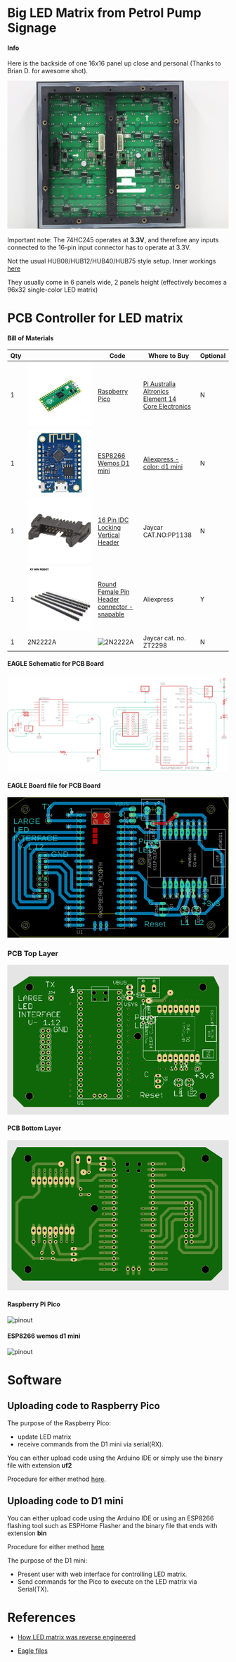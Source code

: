 # Big LED Matrix from Petrol Pump Signage

#### Info

Here is the backside of one 16x16 panel up close and personal (Thanks to Brian D. for awesome shot).

![LED Panel](https://github.com/microcontrollersig/brian-led-matrix-petrol-signs/raw/main/IMG_1820-redacted.jpg)

Important note: The 74HC245 operates at **3.3V**, and therefore any inputs connected to the 16-pin input connector has to operate at 3.3V.

Not the usual HUB08/HUB12/HUB40/HUB75 style setup. Inner workings [here](https://github.com/microcontrollersig/brian-led-matrix-petrol-signs/blob/main/REVERSEENGINEER.md)

They usually come in 6 panels wide, 2 panels height (effectively becomes a 96x32 single-color LED matrix)

# PCB Controller for LED matrix

#### Bill of Materials

| Qty | |Code                                             | Where to Buy            | Optional |
| --- |---|-------------------------------------------------| ---------------------- | --------- |
| 1   | ![Pico](https://raw.githubusercontent.com/microcontrollersig/brian-led-matrix-petrol-signs/main/pico.jpg)|[Raspberry Pico](https://www.raspberrypi.org/documentation/rp2040/getting-started/) | [Pi Australia](https://raspberry.piaustralia.com.au/products/raspberry-pi-pico?variant=32587824070705)<br/>[Altronics](https://www.altronics.com.au/p/z6421-raspberry-pi-pico-microcontroller-board/)<br/>[Element 14](https://au.element14.com/raspberry-pi/raspberry-pi-pico/raspberry-pi-32bit-arm-cortex/dp/3643332)<br/>[Core Electronics](https://core-electronics.com.au/raspberry-pi-pico.html)|    N     |
| 1   | ![D1 mini](https://github.com/microcontrollersig/brian-led-matrix-petrol-signs/raw/main/d1_mini_v3.1.0_1_16x16.jpg) | [ESP8266 Wemos D1 mini](https://www.wemos.cc/en/latest/d1/d1_mini.html)         | [Aliexpress - color: d1 mini](https://www.aliexpress.com/item/32651747570.html)  |    N     |
| 1   | ![16 Pin IDC](https://github.com/microcontrollersig/brian-led-matrix-petrol-signs/raw/main/PP1138-16-pin-idc-locking-vertical-headerImageMain-515.jpg) | [16 Pin IDC Locking Vertical Header](https://www.jaycar.com.au/16-pin-idc-locking-vertical-header/p/PP1138) | Jaycar CAT.NO:PP1138| N | 
| 1   | ![Female Header](https://github.com/microcontrollersig/brian-led-matrix-petrol-signs/raw/main/10pcs-lot-40P-female-header-1x40-Pin-2-54-Round-Female-Pin-Header-connector-1-40.jpg_Q90.jpg) | [Round Female Pin Header connector - snapable](https://www.aliexpress.com/item/32848204130.html)  | Aliexpress | Y | 
| 1   | 2N2222A | ![2N2222A](https://www.jaycar.com.au/medias/sys_master/images/images/9525197864990/ZT2298-2n2222a-npn-transistorImageMain-515.jpg) | Jaycar cat. no. ZT2298 | N |


#### EAGLE Schematic for PCB Board
![schematic](https://github.com/microcontrollersig/brian-led-matrix-petrol-signs/raw/main/eagle/Brians%20test%20board%201.12a-schematic-mohan.png)

#### EAGLE Board file for PCB Board

![board](https://github.com/microcontrollersig/brian-led-matrix-petrol-signs/raw/main/eagle/Brians%20test%20board%201.12a-board-mohan.png)

### PCB Top Layer

![PCB Top Layer](https://github.com/microcontrollersig/brian-led-matrix-petrol-signs/raw/main/eagle/Brians%20test%20board%201.12a-topPCB-mohan.png)

#### PCB Bottom Layer

![PCB Bottom Layer](https://github.com/microcontrollersig/brian-led-matrix-petrol-signs/raw/main/eagle/Brians%20test%20board%201.12a-bottomPCB-mohan.png)

#### Raspberry Pi Pico

![pinout](https://www.raspberrypi-spy.co.uk/wp-content/uploads/2021/01/raspberry_pi_pico_pinout.png)

#### ESP8266 wemos d1 mini

![pinout](https://i2.wp.com/randomnerdtutorials.com/wp-content/uploads/2019/05/ESP8266-WeMos-D1-Mini-pinout-gpio-pin.png?w=715&quality=100&strip=all&ssl=1)

# Software

## Uploading code to Raspberry Pico

The purpose of the Raspberry Pico:

* update LED matrix 
* receive commands from the D1 mini via serial(RX).

You can either upload code using the Arduino IDE or simply use the binary file with extension **uf2**

Procedure for either method [here](https://github.com/microcontrollersig/brian-led-matrix-petrol-signs/tree/main/code/pico).

## Uploading code to D1 mini

You can either upload code using the Arduino IDE or using an ESP8266 flashing tool such as ESPHome Flasher and the binary file that ends with extension **bin**

Procedure for either method [here](https://github.com/microcontrollersig/brian-led-matrix-petrol-signs/tree/main/code/d1mini)

The purpose of the D1 mini:

* Present user with web interface for controlling LED matrix. 
* Send commands for the Pico to execute on the LED matrix via Serial(TX).

# References

* [How LED matrix was reverse engineered](https://github.com/microcontrollersig/brian-led-matrix-petrol-signs/blob/main/REVERSEENGINEER.md)

* [Eagle files](https://github.com/microcontrollersig/brian-led-matrix-petrol-signs/tree/main/eagle)
